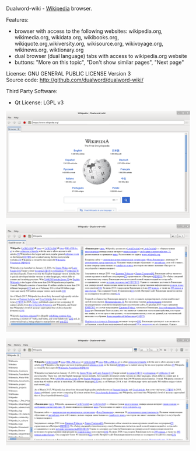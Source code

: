 
Dualword-wiki - [Wikipedia](http://www.wikipedia.org) browser.

Features:
 - browser with access to the following websites:
	wikipedia.org, wikimedia.org, wikidata.org,
	wikibooks.org, wikiquote.org,wikiversity.org,
	wikisource.org, wikivoyage.org, wikinews.org, wiktionary.org
 - dual browser (dual language) tabs with access to wikipedia.org website
 - buttons: "More on this topic", "Don't show similar pages", "Next page"
			
License: GNU GENERAL PUBLIC LICENSE Version 3  
Source code: http://github.com/dualword/dualword-wiki/  

Third Party Software:
 - Qt License: LGPL v3

![Screenshot](etc/screenshot/Dualword-wiki.png)

![Screenshot](etc/screenshot/Dualword-wiki-dual-browser.png)

![Screenshot](etc/screenshot/Dualword-wiki-dual-browser2.png)
